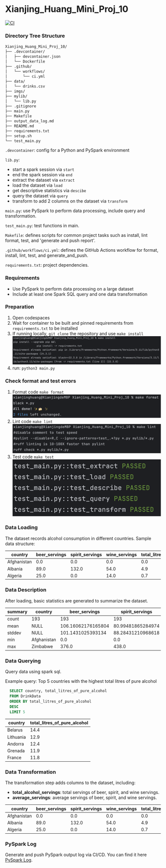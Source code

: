# Xianjing_Huang_Mini_Proj_10
[![CI](https://github.com/nogibjj/Xianjing_Huang_Mini_Proj_1/actions/workflows/ci.yml/badge.svg)](https://github.com/nogibjj/Xianjing_Huang_Mini_Proj_1/actions/workflows/ci.yml)

### Directory Tree Structure
```
Xianjing_Huang_Mini_Proj_10/
├── .devcontainer/
│   ├── devcontainer.json
│   └── Dockerfile
├── .github/
│   └── workflows/
│       └── ci.yml
├── data/
│   └── drinks.csv
├── imgs/
├── mylib/
│   └── lib.py
├── .gitignore
├── main.py
├── Makefile
├── output_data_log.md
├── README.md
├── requirements.txt
├── setup.sh
└── test_main.py
```
`.devcontainer`: config for a Python and PySpark environment

`lib.py`: 
* start a spark session via `start`
* end the spark session via `end`
* extract the dataset via `extract`
* load the dataset via `load`
* get descriptive statistics via `descibe`
* query the dataset via `query`
* transform to add 2 columns on the dataset via `transform`

`main.py`: use PySpark to perform data processing, include query and transformation.

`test_main.py`: test functions in main.

`Makefile`: defines scripts for common project tasks such as install, lint format, test, and 'generate and push report'.

`.github/workflows/ci.yml`: defines the GitHub Actions workflow for format, install, lint, test, and generate_and_push.

`requirements.txt`: project dependencies.

### Requirements
* Use PySpark to perform data processing on a large dataset
* Include at least one Spark SQL query and one data transformation

### Preparation
1. Open codespaces
2. Wait for container to be built and pinned requirements from `requirements.txt` to be installed
3. If running locally, `git clone` the repository and use `make install`
   ![0](/imgs/000.png)
4. run: `python3 main.py`

### Check format and test errors
1. Format code `make format`
   ![1](/imgs/001.png)
2. Lint code `make lint`
   ![2](/imgs/002.png)
3. Test code `make test`
   ![3](/imgs/003.png)

### Data Loading
The dataset records alcohol consumption in different countries.
Sample data structure:

|          country|beer_servings|spirit_servings|wine_servings|total_litres_of_pure_alcohol|
|-----------------|-------------|---------------|-------------|----------------------------|
|      Afghanistan|          0.0|            0.0|          0.0|                         0.0|
|          Albania|         89.0|          132.0|         54.0|                         4.9|
|          Algeria|         25.0|            0.0|         14.0|                         0.7|

### Data Description
After loading, basic statistics are generated to summarize the dataset.

|summary|    country|     beer_servings|  spirit_servings|    wine_servings|total_litres_of_pure_alcohol|
|-------|-----------|------------------|-----------------|-----------------|----------------------------|
|  count|        193|               193|              193|              193|                         193|
|   mean|       NULL|106.16062176165804|80.99481865284974|49.45077720207254|           4.717098425205198|
| stddev|       NULL| 101.1431025393134|88.28431210968618|79.69759845763012|          3.7732981308860754|
|    min|Afghanistan|               0.0|              0.0|              0.0|                         0.0|
|    max|   Zimbabwe|             376.0|            438.0|            370.0|                        14.4|


### Data Querying
Query data using spark sql.

Example query: Top 5 countries with the highest total litres of pure alcohol
```sql
  SELECT country, total_litres_of_pure_alcohol
  FROM DrinkData
  ORDER BY total_litres_of_pure_alcohol
  DESC
  LIMIT 5
```
|  country|total_litres_of_pure_alcohol|
|---------|----------------------------|
|  Belarus|                        14.4|
|Lithuania|                        12.9|
|  Andorra|                        12.4|
|  Grenada|                        11.9|
|   France|                        11.8|

### Data Transformation

The transformation step adds columns to the dataset, including:
- **total_alcohol_servings**: total servings of beer, spirit, and wine servings.
- **average_servings**: average servings of beer, spirit, and wine servings.

|          country|beer_servings|spirit_servings|wine_servings|total_litres_of_pure_alcohol|total_alcohol_servings|average_servings|
|-----------------|-------------|---------------|-------------|----------------------------|----------------------|----------------|
|      Afghanistan|          0.0|            0.0|          0.0|                         0.0|                   0.0|             0.0|
|          Albania|         89.0|          132.0|         54.0|                         4.9|                 275.0|           91.67|
|          Algeria|         25.0|            0.0|         14.0|                         0.7|                  39.0|            13.0|

### PySpark Log
Generate and push PySpark output log via CI/CD.
You can find it here [PySpark Log](/output_data_log.md).